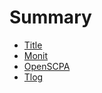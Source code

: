 # Summary

* [Title](README.md)  
* [Monit](Monit/index.md)  
* [OpenSCPA](openscap/index.md)  
* [Tlog](tlog/index.md)  

